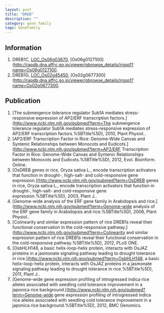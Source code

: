 ```yaml
---
layout: post
title: "DREB"
description: ""
category: gene family
tags: GeneFamily
---
```


## Information
1. DREB1C, [LOC_Os06g03670](http://rice.plantbiology.msu.edu/cgi-bin/ORF_infopage.cgi?orf=LOC_Os06g03670), [Os06g0127100](http://rapdb.dna.affrc.go.jp/viewer/gbrowse_details/irgsp1?name=Os06g0127100.
2. DREB1G, [LOC_Os02g45450](http://rice.plantbiology.msu.edu/cgi-bin/ORF_infopage.cgi?orf=LOC_Os02g45450), [Os02g0677300](http://rapdb.dna.affrc.go.jp/viewer/gbrowse_details/irgsp1?name=Os02g0677300.

## Publication
1. [The submergence tolerance regulator Sub1A mediates stress-responsive expression of AP2/ERF transcription factors.](http://www.ncbi.nlm.nih.gov/pubmed?term=The submergence tolerance regulator Sub1A mediates stress-responsive expression of AP2/ERF transcription factors.%5BTitle%5D), 2010, Plant Physiol..
2. [AP2/ERF Transcription Factor in Rice: Genome-Wide Canvas and Syntenic Relationships between Monocots and Eudicots.](http://www.ncbi.nlm.nih.gov/pubmed?term=AP2/ERF Transcription Factor in Rice: Genome-Wide Canvas and Syntenic Relationships between Monocots and Eudicots.%5BTitle%5D), 2012, Evol. Bioinform. Online.
3. [OsDREB genes in rice, Oryza sativa L., encode transcription activators that function in drought-, high-salt- and cold-responsive gene expression.](http://www.ncbi.nlm.nih.gov/pubmed?term=OsDREB genes in rice, Oryza sativa L., encode transcription activators that function in drought-, high-salt- and cold-responsive gene expression.%5BTitle%5D), 2003, Plant J..
4. [Genome-wide analysis of the ERF gene family in Arabidopsis and rice.](http://www.ncbi.nlm.nih.gov/pubmed?term=Genome-wide analysis of the ERF gene family in Arabidopsis and rice.%5BTitle%5D), 2006, Plant Physiol..
5. [Colinearity and similar expression pattern of rice DREB1s reveal their functional conservation in the cold-responsive pathway.](http://www.ncbi.nlm.nih.gov/pubmed?term=Colinearity and similar expression pattern of rice DREB1s reveal their functional conservation in the cold-responsive pathway.%5BTitle%5D), 2012, PLoS ONE.
6. [OsbHLH148, a basic helix-loop-helix protein, interacts with OsJAZ proteins in a jasmonate signaling pathway leading to drought tolerance in rice.](http://www.ncbi.nlm.nih.gov/pubmed?term=OsbHLH148, a basic helix-loop-helix protein, interacts with OsJAZ proteins in a jasmonate signaling pathway leading to drought tolerance in rice.%5BTitle%5D), 2011, Plant J..
7. [Genome-wide gene expression profiling of introgressed indica rice alleles associated with seedling cold tolerance improvement in a japonica rice background.](http://www.ncbi.nlm.nih.gov/pubmed?term=Genome-wide gene expression profiling of introgressed indica rice alleles associated with seedling cold tolerance improvement in a japonica rice background.%5BTitle%5D), 2012, BMC Genomics.


